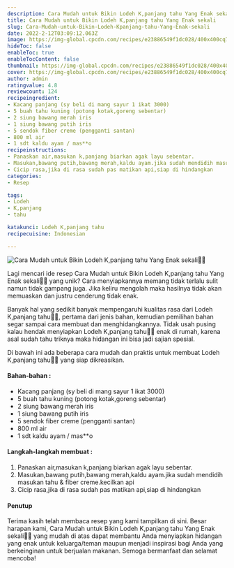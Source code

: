 ```yaml
---
description: Cara Mudah untuk Bikin Lodeh K,panjang tahu Yang Enak sekali"
title: Cara Mudah untuk Bikin Lodeh K,panjang tahu Yang Enak sekali
slug: Cara-Mudah-untuk-Bikin-Lodeh-Kpanjang-tahu-Yang-Enak-sekali
date: 2022-2-12T03:09:12.063Z
image: https://img-global.cpcdn.com/recipes/e23886549f1dc028/400x400cq70/photo.jpg
hideToc: false
enableToc: true
enableTocContent: false
thumbnail: https://img-global.cpcdn.com/recipes/e23886549f1dc028/400x400cq70/photo.jpg
cover: https://img-global.cpcdn.com/recipes/e23886549f1dc028/400x400cq70/photo.jpg
author: admin
ratingvalue: 4.8
reviewcount: 124
recipeingredient:
- Kacang panjang (sy beli di mang sayur 1 ikat 3000)
- 5 buah tahu kuning (potong kotak,goreng sebentar)
- 2 siung bawang merah iris
- 1 siung bawang putih iris
- 5 sendok fiber creme (pengganti santan)
- 800 ml air
- 1 sdt kaldu ayam / mas**o
recipeinstructions:
- Panaskan air,masukan k,panjang biarkan agak layu sebentar.
- Masukan,bawang putih,bawang merah,kaldu ayam.jika sudah mendidih masukan tahu & fiber creme.kecilkan api
- Cicip rasa,jika di rasa sudah pas matikan api,siap di hindangkan
categories:
- Resep

tags:
- Lodeh
- K,panjang
- tahu

katakunci: Lodeh K,panjang tahu
recipecuisine: Indonesian

---
```


![Cara Mudah untuk Bikin Lodeh K,panjang tahu Yang Enak sekali👩‍🍳](https://img-global.cpcdn.com/recipes/e23886549f1dc028/400x400cq70/photo.jpg)

Lagi mencari ide resep Cara Mudah untuk Bikin Lodeh K,panjang tahu Yang Enak sekali👩‍🍳 yang unik? Cara menyiapkannya memang tidak terlalu sulit namun tidak gampang juga. Jika keliru mengolah maka hasilnya tidak akan memuaskan dan justru cenderung tidak enak.

Banyak hal yang sedikit banyak mempengaruhi kualitas rasa dari Lodeh K,panjang tahu👩‍🍳, pertama dari jenis bahan, kemudian pemilihan bahan segar sampai cara membuat dan menghidangkannya. Tidak usah pusing kalau hendak menyiapkan Lodeh K,panjang tahu👩‍🍳 enak di rumah, karena asal sudah tahu triknya maka hidangan ini bisa jadi sajian spesial.

Di bawah ini ada beberapa cara mudah dan praktis untuk membuat Lodeh K,panjang tahu👩‍🍳 yang siap dikreasikan.

<!--inarticleads1-->

#### Bahan-bahan :

- Kacang panjang (sy beli di mang sayur 1 ikat 3000)
- 5 buah tahu kuning (potong kotak,goreng sebentar)
- 2 siung bawang merah iris
- 1 siung bawang putih iris
- 5 sendok fiber creme (pengganti santan)
- 800 ml air
- 1 sdt kaldu ayam / mas**o

<!--inarticleads2-->

#### Langkah-langkah membuat :

1. Panaskan air,masukan k,panjang biarkan agak layu sebentar.
1. Masukan,bawang putih,bawang merah,kaldu ayam.jika sudah mendidih masukan tahu & fiber creme.kecilkan api
1. Cicip rasa,jika di rasa sudah pas matikan api,siap di hindangkan

#### Penutup

Terima kasih telah membaca resep yang kami tampilkan di sini. Besar harapan kami, Cara Mudah untuk Bikin Lodeh K,panjang tahu Yang Enak sekali👩‍🍳 yang mudah di atas dapat membantu Anda menyiapkan hidangan yang enak untuk keluarga/teman maupun menjadi inspirasi bagi Anda yang berkeinginan untuk berjualan makanan. Semoga bermanfaat dan selamat mencoba!